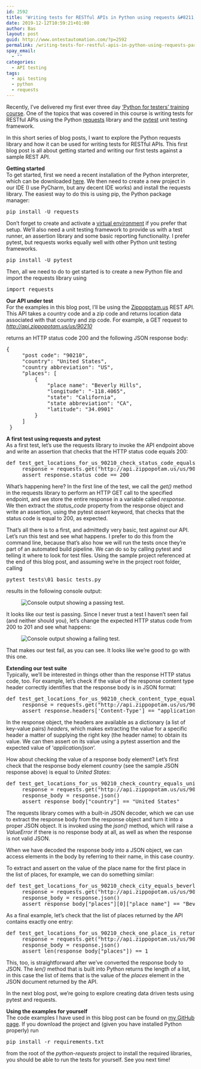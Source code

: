 ```yaml
---
id: 2592
title: 'Writing tests for RESTful APIs in Python using requests &#8211; part 1: basic tests'
date: 2019-12-12T10:59:21+01:00
author: Bas
layout: post
guid: http://www.ontestautomation.com/?p=2592
permalink: /writing-tests-for-restful-apis-in-python-using-requests-part-1-basic-tests/
spay_email:
  - ""
categories:
  - API testing
tags:
  - api testing
  - python
  - requests
---
```

Recently, I&#8217;ve delivered my first ever three day [&#8216;Python for testers&#8217; training course](https://www.ontestautomation.com/training/python-for-testers/). One of the topics that was covered in this course is writing tests for RESTful APIs using the Python <a rel="noreferrer noopener" aria-label="requests (opens in a new tab)" href="https://requests.readthedocs.io/en/master/" target="_blank">requests</a> library and the <a href="https://docs.pytest.org/en/latest/" target="_blank" rel="noreferrer noopener" aria-label="pytest (opens in a new tab)">pytest</a> unit testing framework.

In this short series of blog posts, I want to explore the Python requests library and how it can be used for writing tests for RESTful APIs. This first blog post is all about getting started and writing our first tests against a sample REST API.

**Getting started**  
To get started, first we need a recent installation of the Python interpreter, which can be downloaded <a rel="noreferrer noopener" aria-label="here (opens in a new tab)" href="https://www.python.org/downloads/" target="_blank">here</a>. We then need to create a new project in our IDE (I use PyCharm, but any decent IDE works) and install the requests library. The easiest way to do this is using pip, the Python package manager:

<pre class="wp-block-preformatted">pip install -U requests </pre>

Don&#8217;t forget to create and activate a <a href="https://packaging.python.org/guides/installing-using-pip-and-virtual-environments/" target="_blank" rel="noreferrer noopener" aria-label="virtual environment (opens in a new tab)">virtual environment</a> if you prefer that setup. We&#8217;ll also need a unit testing framework to provide us with a test runner, an assertion library and some basic reporting functionality. I prefer pytest, but requests works equally well with other Python unit testing frameworks.

<pre class="wp-block-preformatted">pip install -U pytest </pre>

Then, all we need to do to get started is to create a new Python file and import the requests library using

<pre class="EnlighterJSRAW" data-enlighter-language="python" data-enlighter-theme="" data-enlighter-highlight="" data-enlighter-linenumbers="" data-enlighter-lineoffset="" data-enlighter-title="" data-enlighter-group="">import requests</pre>

**Our API under test**  
For the examples in this blog post, I&#8217;ll be using the <a rel="noreferrer noopener" aria-label="Zippopotam.us (opens in a new tab)" href="http://api.zippopotam.us/" target="_blank">Zippopotam.us</a> REST API. This API takes a country code and a zip code and returns location data associated with that country and zip code. For example, a GET request to _http://api.zippopotam.us/us/90210_

returns an HTTP status code 200 and the following JSON response body:

<pre class="EnlighterJSRAW" data-enlighter-language="json" data-enlighter-theme="" data-enlighter-highlight="" data-enlighter-linenumbers="" data-enlighter-lineoffset="" data-enlighter-title="" data-enlighter-group="">{
     "post code": "90210",
     "country": "United States",
     "country abbreviation": "US",
     "places": [
         {
             "place name": "Beverly Hills",
             "longitude": "-118.4065",
             "state": "California",
             "state abbreviation": "CA",
             "latitude": "34.0901"
         }
     ]
 }</pre>

**A first test using requests and pytest**  
As a first test, let&#8217;s use the requests library to invoke the API endpoint above and write an assertion that checks that the HTTP status code equals 200:

<pre class="EnlighterJSRAW" data-enlighter-language="python" data-enlighter-theme="" data-enlighter-highlight="" data-enlighter-linenumbers="" data-enlighter-lineoffset="" data-enlighter-title="" data-enlighter-group="">def test_get_locations_for_us_90210_check_status_code_equals_200():
     response = requests.get("http://api.zippopotam.us/us/90210")
     assert response.status_code == 200</pre>

What&#8217;s happening here? In the first line of the test, we call the _get()_ method in the requests library to perform an HTTP GET call to the specified endpoint, and we store the entire response in a variable called _response_. We then extract the _status_code_ property from the response object and write an assertion, using the pytest _assert_ keyword, that checks that the status code is equal to 200, as expected.

That&#8217;s all there is to a first, and admittedly very basic, test against our API. Let&#8217;s run this test and see what happens. I prefer to do this from the command line, because that&#8217;s also how we will run the tests once they&#8217;re part of an automated build pipeline. We can do so by calling pytest and telling it where to look for test files. Using the sample project referenced at the end of this blog post, and assuming we&#8217;re in the project root folder, calling

<pre class="wp-block-preformatted">pytest tests\01_basic_tests.py </pre>

results in the following console output:<figure class="wp-block-image size-full">

<img src="https://www.ontestautomation.com/wp-content/uploads/2019/12/01_passing_pytest_test.png" alt="Console output showing a passing test." class="wp-image-2595" srcset="https://www.ontestautomation.com/wp-content/uploads/2019/12/01_passing_pytest_test.png 919w, https://www.ontestautomation.com/wp-content/uploads/2019/12/01_passing_pytest_test-300x83.png 300w, https://www.ontestautomation.com/wp-content/uploads/2019/12/01_passing_pytest_test-768x213.png 768w" sizes="(max-width: 919px) 100vw, 919px" /> </figure> 

It looks like our test is passing. Since I never trust a test I haven&#8217;t seen fail (and neither should you), let&#8217;s change the expected HTTP status code from 200 to 201 and see what happens:<figure class="wp-block-image size-large">

<img src="https://www.ontestautomation.com/wp-content/uploads/2019/12/02_failing_pytest_test.png" alt="Console output showing a failing test." class="wp-image-2596" srcset="https://www.ontestautomation.com/wp-content/uploads/2019/12/02_failing_pytest_test.png 920w, https://www.ontestautomation.com/wp-content/uploads/2019/12/02_failing_pytest_test-300x158.png 300w, https://www.ontestautomation.com/wp-content/uploads/2019/12/02_failing_pytest_test-768x404.png 768w" sizes="(max-width: 920px) 100vw, 920px" /> </figure> 

That makes our test fail, as you can see. It looks like we&#8217;re good to go with this one.

**Extending our test suite**  
Typically, we&#8217;ll be interested in things other than the response HTTP status code, too. For example, let&#8217;s check if the value of the response content type header correctly identifies that the response body is in JSON format:

<pre class="EnlighterJSRAW" data-enlighter-language="python" data-enlighter-theme="" data-enlighter-highlight="" data-enlighter-linenumbers="" data-enlighter-lineoffset="" data-enlighter-title="" data-enlighter-group="">def test_get_locations_for_us_90210_check_content_type_equals_json():
     response = requests.get("http://api.zippopotam.us/us/90210")
     assert response.headers[&#039;Content-Type&#039;] == "application/json"</pre>

In the response object, the headers are available as a dictionary (a list of key-value pairs) _headers_, which makes extracting the value for a specific header a matter of supplying the right key (the header name) to obtain its value. We can then assert on its value using a pytest assertion and the expected value of &#8216;_application/json_&#8216;.

How about checking the value of a response body element? Let&#8217;s first check that the response body element _country_ (see the sample JSON response above) is equal to _United States_:

<pre class="EnlighterJSRAW" data-enlighter-language="python" data-enlighter-theme="" data-enlighter-highlight="" data-enlighter-linenumbers="" data-enlighter-lineoffset="" data-enlighter-title="" data-enlighter-group="">def test_get_locations_for_us_90210_check_country_equals_united_states():
     response = requests.get("http://api.zippopotam.us/us/90210")
     response_body = response.json()
     assert response_body["country"] == "United States"</pre>

The requests library comes with a built-in JSON decoder, which we can use to extract the response body from the response object and turn it into a proper JSON object. It is invoked using the _json()_ method, which will raise a _ValueError_ if there is no response body at all, as well as when the response is not valid JSON.

When we have decoded the response body into a JSON object, we can access elements in the body by referring to their name, in this case _country_.

To extract and assert on the value of the place name for the first place in the list of places, for example, we can do something similar:

<pre class="EnlighterJSRAW" data-enlighter-language="python" data-enlighter-theme="" data-enlighter-highlight="" data-enlighter-linenumbers="" data-enlighter-lineoffset="" data-enlighter-title="" data-enlighter-group="">def test_get_locations_for_us_90210_check_city_equals_beverly_hills():
     response = requests.get("http://api.zippopotam.us/us/90210")
     response_body = response.json()
     assert response_body["places"][0]["place name"] == "Beverly Hills"</pre>

As a final example, let&#8217;s check that the list of places returned by the API contains exactly one entry:

<pre class="EnlighterJSRAW" data-enlighter-language="python" data-enlighter-theme="" data-enlighter-highlight="" data-enlighter-linenumbers="" data-enlighter-lineoffset="" data-enlighter-title="" data-enlighter-group="">def test_get_locations_for_us_90210_check_one_place_is_returned():
     response = requests.get("http://api.zippopotam.us/us/90210")
     response_body = response.json()
     assert len(response_body["places"]) == 1</pre>

This, too, is straightforward after we&#8217;ve converted the response body to JSON. The _len()_ method that is built into Python returns the length of a list, in this case the list of items that is the value of the _places_ element in the JSON document returned by the API.

In the next blog post, we&#8217;re going to explore creating data driven tests using pytest and requests.

**Using the examples for yourself**  
The code examples I have used in this blog post can be found on <a rel="noreferrer noopener" aria-label="my GitHub page (opens in a new tab)" href="https://github.com/basdijkstra/ota-examples/tree/master/python-requests" target="_blank">my GitHub page</a>. If you download the project and (given you have installed Python properly) run

<pre class="wp-block-preformatted">pip install -r requirements.txt </pre>

from the root of the _python-requests_ project to install the required libraries, you should be able to run the tests for yourself. See you next time!